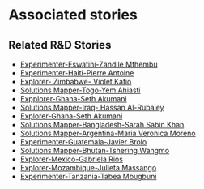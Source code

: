 # Associated stories

<!-- !!DO NOT REMOVE!! start autogenerated hyperlinks -->
## Related R&D Stories
- [Experimenter\-Eswatini\-Zandile Mthembu](/stories/?doc=Experimenter_SWZ)
- [Experimenter\-Haiti\-Pierre Antoine](/stories/?doc=Experimenters_HTI)
- [Explorer\- Zimbabwe\- Violet Katio](/stories/?doc=Explorers_ZWE)
- [Solutions Mapper\-Togo\-Yem Ahiasti](/stories/?doc=SolutionMappers_TGO)
- [Expplorer\-Ghana\-Seth Akumani](/stories/?doc=Expplorer_GHA)
- [Solutions Mapper\-Iraq\- Hassan Al\-Rubaiey](/stories/?doc=SolutionMappers_IRQ)
- [Explorer\-Ghana\-Seth Akumani](/stories/?doc=Explorer_GHA)
- [Solutions Mapper\-Bangladesh\-Sarah Sabin Khan](/stories/?doc=SolutionMappers_BGD)
- [Solutions Mapper\-Argentina\-Maria Veronica Moreno](/stories/?doc=SolutionMappers_ARG)
- [Experimenter\-Guatemala\-Javier Brolo](/stories/?doc=Experimenters_GTM)
- [Solutions Mapper\-Bhutan\-Tshering Wangmo](/stories/?doc=SolutionMappers_BTN)
- [Explorer\-Mexico\-Gabriela Rios](/stories/?doc=Explorers_MEX)
- [Explorer\-Mozambique\-Julieta Massango](/stories/?doc=Explorers_MOZ)
- [Experimenter\-Tanzania\-Tabea Mbugbuni](/stories/?doc=Experimenters_TZA)
<!-- !!DO NOT REMOVE!! end autogenerated hyperlinks -->